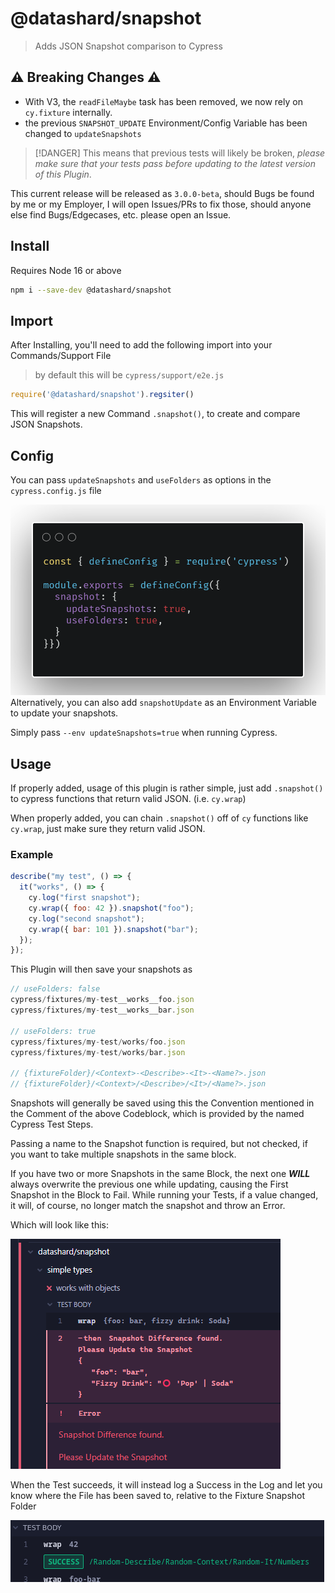 # @datashard/snapshot

> Adds JSON Snapshot comparison to Cypress

## ⚠️ Breaking Changes ⚠️

- With V3, the `readFileMaybe` task has been removed, we now rely on `cy.fixture` internally. 
- the previous `SNAPSHOT_UPDATE` Environment/Config Variable has been changed to `updateSnapshots`

> [!DANGER] 
This means that previous tests will likely be broken, *please make sure that your tests pass before updating to the latest version of this Plugin*.

This current release will be released as `3.0.0-beta`, should Bugs be found by me or my Employer, I will open Issues/PRs to fix those, should anyone else find Bugs/Edgecases, etc. please open an Issue.

## Install

Requires Node 16 or above

```sh
npm i --save-dev @datashard/snapshot
```

## Import

After Installing, you'll need to add the following import into your Commands/Support File

> by default this will be `cypress/support/e2e.js`

```js
require('@datashard/snapshot').regsiter()
```

This will register a new Command `.snapshot()`, to create and compare JSON Snapshots.

## Config

You can pass `updateSnapshots` and `useFolders` as options in the `cypress.config.js` file

![Example Settings for the Module](./.github/assets/config.png)
Alternatively, you can also add `snapshotUpdate` as an Environment Variable to update your snapshots.

Simply pass `--env updateSnapshots=true` when running Cypress.

## Usage

If properly added, usage of this plugin is rather simple, just add `.snapshot()` to cypress functions that return valid JSON. (i.e. `cy.wrap`)

When properly added, you can chain `.snapshot()` off of `cy` functions like `cy.wrap`, just make sure they return valid JSON.

### Example

```js
describe("my test", () => {
  it("works", () => {
    cy.log("first snapshot");
    cy.wrap({ foo: 42 }).snapshot("foo");
    cy.log("second snapshot");
    cy.wrap({ bar: 101 }).snapshot("bar");
  });
});
```

This Plugin will then save your snapshots as

```ts
// useFolders: false
cypress/fixtures/my-test__works__foo.json
cypress/fixtures/my-test__works__bar.json

// useFolders: true
cypress/fixtures/my-test/works/foo.json
cypress/fixtures/my-test/works/bar.json

// {fixtureFolder}/<Context>-<Describe>-<It>-<Name?>.json
// {fixtureFolder}/<Context>/<Describe>/<It>/<Name?>.json

```

Snapshots will generally be saved using this the Convention mentioned in the Comment of the above Codeblock, which is provided by the named Cypress Test Steps.

Passing a name to the Snapshot function is required, but not checked, if you want to take multiple snapshots in the same block. 

If you have two or more Snapshots in the same Block, the next one ***WILL*** always overwrite the previous one while updating, causing the First Snapshot in the Block to Fail.
While running your Tests, if a value changed, it will, of course, no longer match the snapshot and throw an Error.

Which will look like this:

![](./.github/assets/Error.png)

When the Test succeeds, it will instead log a Success in the Log and let you know where the File has been saved to, relative to the Fixture Snapshot Folder

![](./.github/assets/Correct.png)

